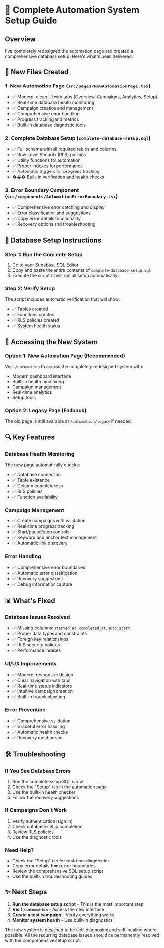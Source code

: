 # 🚀 Complete Automation System Setup Guide

## Overview
I've completely redesigned the automation page and created a comprehensive database setup. Here's what's been delivered:

## 📁 New Files Created

### 1. **New Automation Page** (`src/pages/NewAutomationPage.tsx`)
- ✅ Modern, clean UI with tabs (Overview, Campaigns, Analytics, Setup)
- ✅ Real-time database health monitoring
- ✅ Campaign creation and management
- ✅ Comprehensive error handling
- ✅ Progress tracking and metrics
- ✅ Built-in database diagnostic tools

### 2. **Complete Database Setup** (`complete-database-setup.sql`)
- ✅ Full schema with all required tables and columns
- ✅ Row Level Security (RLS) policies
- ✅ Utility functions for automation
- ✅ Proper indexes for performance
- ✅ Automatic triggers for progress tracking
- ��� Built-in verification and health checks

### 3. **Error Boundary Component** (`src/components/AutomationErrorBoundary.tsx`)
- ✅ Comprehensive error catching and display
- ✅ Error classification and suggestions
- ✅ Copy error details functionality
- ✅ Recovery options and troubleshooting

## 🔧 Database Setup Instructions

### Step 1: Run the Complete Setup
1. Go to your [Supabase SQL Editor](https://supabase.com/dashboard/project/dfhanacsmsvvkpunurnp/sql)
2. Copy and paste the entire contents of `complete-database-setup.sql`
3. Execute the script (it will run all setup automatically)

### Step 2: Verify Setup
The script includes automatic verification that will show:
- ✅ Tables created
- ✅ Functions created  
- ✅ RLS policies created
- ✅ System health status

## 🎯 Accessing the New System

### Option 1: New Automation Page (Recommended)
Visit `/automation` to access the completely redesigned system with:
- Modern dashboard interface
- Built-in health monitoring
- Campaign management
- Real-time analytics
- Setup tools

### Option 2: Legacy Page (Fallback)
The old page is still available at `/automation/legacy` if needed.

## 🔍 Key Features

### Database Health Monitoring
The new page automatically checks:
- ✅ Database connection
- ✅ Table existence
- ✅ Column completeness
- ✅ RLS policies
- ✅ Function availability

### Campaign Management
- ✅ Create campaigns with validation
- ✅ Real-time progress tracking
- ✅ Start/pause/stop controls
- ✅ Keyword and anchor text management
- ✅ Automatic link discovery

### Error Handling
- ✅ Comprehensive error boundaries
- ✅ Automatic error classification
- ✅ Recovery suggestions
- ✅ Debug information capture

## 📊 What's Fixed

### Database Issues Resolved
- ✅ Missing columns: `started_at`, `completed_at`, `auto_start`
- ✅ Proper data types and constraints
- ✅ Foreign key relationships
- ✅ RLS security policies
- ✅ Performance indexes

### UI/UX Improvements
- ✅ Modern, responsive design
- ✅ Clear navigation with tabs
- ✅ Real-time status indicators
- ✅ Intuitive campaign creation
- ✅ Built-in troubleshooting

### Error Prevention
- ✅ Comprehensive validation
- ✅ Graceful error handling
- ✅ Automatic health checks
- ✅ Recovery mechanisms

## 🛠️ Troubleshooting

### If You See Database Errors
1. Run the complete setup SQL script
2. Check the "Setup" tab in the automation page
3. Use the built-in health checker
4. Follow the recovery suggestions

### If Campaigns Don't Work
1. Verify authentication (sign in)
2. Check database setup completion
3. Review RLS policies
4. Use the diagnostic tools

### Need Help?
- Check the "Setup" tab for real-time diagnostics
- Copy error details from error boundaries
- Review the comprehensive SQL setup script
- Use the built-in troubleshooting guides

## ✨ Next Steps

1. **Run the database setup script** - This is the most important step
2. **Visit `/automation`** - Access the new interface
3. **Create a test campaign** - Verify everything works
4. **Monitor system health** - Use built-in diagnostics

The new system is designed to be self-diagnosing and self-healing where possible. All the recurring database issues should be permanently resolved with the comprehensive setup script.
